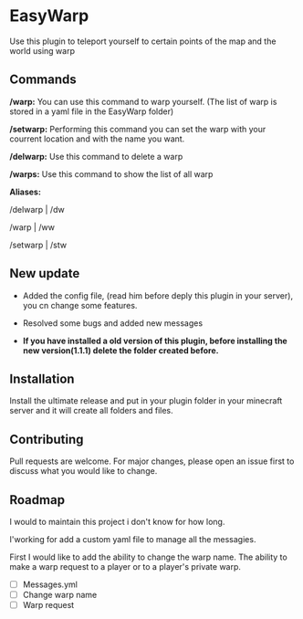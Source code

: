 # EasyWarp

Use this plugin to teleport yourself to certain points of the map and the world using warp

## Commands

**/warp:** You can use this command to warp yourself. (The list of warp is stored in a yaml file in the EasyWarp folder)

**/setwarp:** Performing this command you can set the warp with your courrent location and with the name you want. 

**/delwarp:** Use this command to delete a warp

**/warps:** Use this command to show the list of all warp

**Aliases:**

/delwarp | /dw

/warp | /ww

/setwarp | /stw

## New update

- Added the config file, (read him before deply this plugin in your server), you cn change some  features.

- Resolved some bugs and added new messages

- **If you have installed a old version of this plugin, before installing the new version(1.1.1) delete the folder created before.**
## Installation
Install the ultimate release and put in your plugin folder in your minecraft server
and it will create all folders and files.

## Contributing
Pull requests are welcome. For major changes, please open an issue first to discuss what you would like to change.

## Roadmap
I would to maintain this project i don't know for how long.

I'working for add a custom yaml file to manage all the messagies.

First I would like to add the ability to change the warp name.
The ability to make a warp request to a player or to a player's private warp.


- [ ] Messages.yml
- [ ] Change warp name
- [ ] Warp request